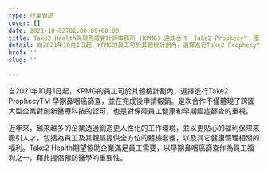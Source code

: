 ```yaml
---
type: 行業資訊
cover: []
date: 2021-10-02T02:00:00+08:00
title: Take2 Health與畢馬威會計師事務所 (KPMG) 達成合作　Take2 Prophecy™　獲納入員工體檢計劃
detail: 自2021年10月1日起，KPMG的員工可於其體檢計劃內，選擇進行Take2 Prophecy™ 早期鼻咽癌篩查，並在完成後申請報銷。
href: ''
slug: ''

---
```

自2021年10月1日起，KPMG的員工可於其體檢計劃內，選擇進行Take2 ProphecyTM 早期鼻咽癌篩查，並在完成後申請報銷。是次合作不僅體現了跨國大型企業對創新醫療科技的認可，也是對保障員工健康和早期癌症篩查的重視。

近年來，越來越多的企業透過創造更人性化的工作環境，並以更貼心的福利保障來吸引人才，包括為員工及其親屬提供全方位的體檢套餐，以及其它健康管理相關的福利。Take2 Health期望協助企業滿足員工需要，以早期鼻咽癌篩查作為員工福利之一，藉此提倡預防醫學的重要性。
